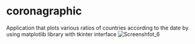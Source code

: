 # coronagraphic
Application that plots various ratios of countries according to the date 
by using matplotlib library with tkinter interface
![Screenshfot_6](https://user-images.githubusercontent.com/39379330/85079651-039a9e00-b1d0-11ea-9cfc-1c0644ad78f8.jpg)
